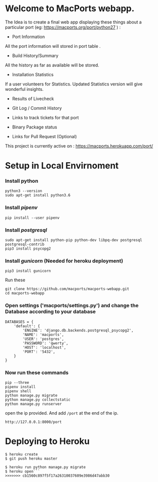 # Welcome to MacPorts webapp.

The Idea is to create a final web app displaying these things about a particular port (eg: <https://macports.org/port/python27> ) :

- Port Information

All the port information will stored in port table .

- Build History/Summary

All the history as far as available will be stored.

- Installation Statistics

If a user volunteers for Statistics.
Updated Statistics version will give wonderful insights.

- Results of Livecheck

- Git Log / Commit History

- Links to track tickets for that port 

- Binary Package status

- Links for Pull Request (Optional)


This project is currently active on : <https://macports.herokuapp.com/port/>


# Setup in Local Envirnoment

### Install python
```
python3 --version
sudo apt-get install python3.6
```
### Install *pipenv*
`pip install --user pipenv`

### Install *postgresql*
```
sudo apt-get install python-pip python-dev libpq-dev postgresql postgresql-contrib
pip3 install psycopg2
```
### Install *gunicorn* (Needed for heroku deployment)
`pip3 install gunicorn`

Run these
```
git clone https://github.com/macports/macports-webapp.git
cd macports-webapp
```

### Open settings ('macports/settings.py') and change the Database according to your database

```
DATABASES = {
    'default': {
        'ENGINE': 'django.db.backends.postgresql_psycopg2',
        'NAME': 'macports',
        'USER': 'postgres',
        'PASSWORD': 'qwerty',
        'HOST': 'localhost',
        'PORT': '5432',
    }
}
```
### Now run these commands
```
pip --three
pipenv install
pipenv shell
python manage.py migrate
python manage.py collectstatic
python manage.py runserver
```
open the ip provided. And add `/port` at the end of the ip.

`http://127.0.0.1:8000/port`




# Deploying to Heroku

```
$ heroku create
$ git push heroku master

$ heroku run python manage.py migrate
$ heroku open```
>>>>>>> cb1560c897f5f17a26310037609e3986d47abb30
